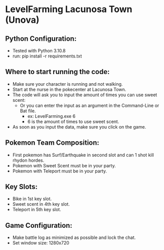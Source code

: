 # LevelFarming Lacunosa Town (Unova)

## Python Configuration:
* Tested with Python 3.10.8
* run: pip install -r requirements.txt

## Where to start running the code:
* Make sure your character is running and not walking.
* Start at the nurse in the pokecenter at Lacunosa Town.
* The code will ask you to input the amount of times you can use sweet scent:
    * Or you can enter the input as an argument in the Command-Line or Bat file.
        * ex: LevelFarming.exe 6
        * 6 is the amount of times to use sweet scent.
* As soon as you input the data, make sure you click on the game.

## Pokemon Team Composition:
* First pokemon has Surf/Earthquake in second slot and can 1 shot kill rhydon hordes.
* Pokemon with Sweet Scent must be in your party.
* Pokemon with Teleport must be in your party.

## Key Slots:
* Bike in 1st key slot.
* Sweet scent in 4th key slot.
* Teleport in 5th key slot.

## Game Configuration:
* Make battle log as minimized as possible and lock the chat.
* Set window size: 1280x720
